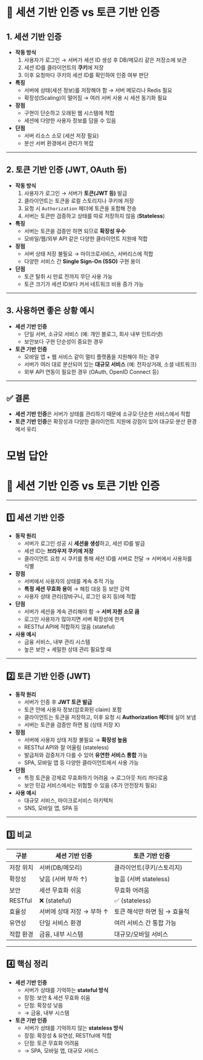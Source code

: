 # 📘 세션 기반 인증 vs 토큰 기반 인증

## 1. 세션 기반 인증

- **작동 방식**
    1. 사용자가 로그인 → 서버가 세션 ID 생성 후 DB/메모리 같은 저장소에 보관
    2. 세션 ID를 클라이언트의 **쿠키**에 저장
    3. 이후 요청마다 쿠키의 세션 ID를 확인하여 인증 여부 판단
- **특징**
    - 서버에 상태(세션 정보)를 저장해야 함 → 서버 메모리나 Redis 필요
    - 확장성(Scaling)이 떨어짐 → 여러 서버 사용 시 세션 동기화 필요
- **장점**
    - 구현이 단순하고 오래된 웹 시스템에 적합
    - 세션에 다양한 사용자 정보를 담을 수 있음
- **단점**
    - 서버 리소스 소모 (세션 저장 필요)
    - 분산 서버 환경에서 관리가 복잡

---

## 2. 토큰 기반 인증 (JWT, OAuth 등)

- **작동 방식**
    1. 사용자가 로그인 → 서버가 **토큰(JWT 등)** 발급
    2. 클라이언트는 토큰을 로컬 스토리지나 쿠키에 저장
    3. 요청 시 `Authorization` 헤더에 토큰을 포함해 전송
    4. 서버는 토큰만 검증하고 상태를 따로 저장하지 않음 (**Stateless**)
- **특징**
    - 서버는 토큰을 검증만 하면 되므로 **확장성 우수**
    - 모바일/웹/외부 API 같은 다양한 클라이언트 지원에 적합
- **장점**
    - 서버 상태 저장 불필요 → 마이크로서비스, 서버리스에 적합
    - 다양한 서비스 간 **Single Sign-On (SSO)** 구현 용이
- **단점**
    - 토큰 탈취 시 만료 전까지 무단 사용 가능
    - 토큰 크기가 세션 ID보다 커서 네트워크 비용 증가 가능

---

## 3. 사용하면 좋은 상황 예시

- **세션 기반 인증**
    - 단일 서버, 소규모 서비스 (예: 개인 블로그, 회사 내부 인트라넷)
    - 보안보다 구현 단순성이 중요한 경우
- **토큰 기반 인증**
    - 모바일 앱 + 웹 서비스 같이 멀티 플랫폼을 지원해야 하는 경우
    - 서버가 여러 대로 분산되어 있는 **대규모 서비스** (예: 전자상거래, 소셜 네트워크)
    - 외부 API 연동이 필요한 경우 (OAuth, OpenID Connect 등)

---

## ✅ 결론

- **세션 기반 인증**은 서버가 상태를 관리하기 때문에 소규모·단순한 서비스에서 적합
- **토큰 기반 인증**은 확장성과 다양한 클라이언트 지원에 강점이 있어 대규모·분산 환경에서 유리

# 모범 답안

# 📌 세션 기반 인증 vs 토큰 기반 인증

---

## 1️⃣ 세션 기반 인증

- **동작 원리**
    - 서버가 로그인 성공 시 **세션을 생성**하고, 세션 ID를 발급
    - 세션 ID는 **브라우저 쿠키에 저장**
    - 클라이언트 요청 시 쿠키를 통해 세션 ID를 서버로 전달 → 서버에서 사용자를 식별
- **장점**
    - 서버에서 사용자의 상태를 계속 추적 가능
    - **특정 세션 무효화 용이** → 해킹 대응 등 보안 강력
    - 사용자 상태 관리(장바구니, 로그인 유지 등)에 적합
- **단점**
    - 서버가 세션을 계속 관리해야 함 → **서버 자원 소모 큼**
    - 로그인 사용자가 많아지면 서버 확장성에 한계
    - RESTful API에 적합하지 않음 (stateful)
- **사용 예시**
    - 금융 서비스, 내부 관리 시스템
    - 높은 보안 + 세밀한 상태 관리 필요할 때

---

## 2️⃣ 토큰 기반 인증 (JWT)

- **동작 원리**
    - 서버가 인증 후 **JWT 토큰 발급**
    - 토큰 안에 사용자 정보(암호화된 claim) 포함
    - 클라이언트는 토큰을 저장하고, 이후 요청 시 **Authorization 헤더**에 실어 보냄
    - 서버는 토큰을 검증만 하면 됨 (상태 저장 X)
- **장점**
    - 서버에 사용자 상태 저장 불필요 → **확장성 높음**
    - RESTful API와 잘 어울림 (stateless)
    - 발급처와 검증처가 다를 수 있어 **유연한 서비스 통합** 가능
    - SPA, 모바일 앱 등 다양한 클라이언트에서 사용 가능
- **단점**
    - 특정 토큰을 강제로 무효화하기 어려움 → 로그아웃 처리 까다로움
    - 보안 민감 서비스에서는 위험할 수 있음 (추가 안전장치 필요)
- **사용 예시**
    - 대규모 서비스, 마이크로서비스 아키텍처
    - SNS, 모바일 앱, SPA 등

---

## 3️⃣ 비교

| 구분 | 세션 기반 인증 | 토큰 기반 인증 |
| --- | --- | --- |
| 저장 위치 | 서버(DB/메모리) | 클라이언트(쿠키/스토리지) |
| 확장성 | 낮음 (서버 부하 ↑) | 높음 (서버 stateless) |
| 보안 | 세션 무효화 쉬움 | 무효화 어려움 |
| RESTful | ❌ (stateful) | ✅ (stateless) |
| 효율성 | 서버에 상태 저장 → 부하 ↑ | 토큰 해석만 하면 됨 → 효율적 |
| 유연성 | 단일 서비스 환경 | 여러 서비스 간 통합 가능 |
| 적합 환경 | 금융, 내부 시스템 | 대규모/모바일 서비스 |

---

## 4️⃣ 핵심 정리

- **세션 기반 인증**
    - 서버가 상태를 기억하는 **stateful 방식**
    - 장점: 보안 & 세션 무효화 쉬움
    - 단점: 확장성 낮음
    - → 금융, 내부 시스템
- **토큰 기반 인증**
    - 서버가 상태를 기억하지 않는 **stateless 방식**
    - 장점: 확장성 & 유연성, RESTful에 적합
    - 단점: 토큰 무효화 어려움
    - → SPA, 모바일 앱, 대규모 서비스
